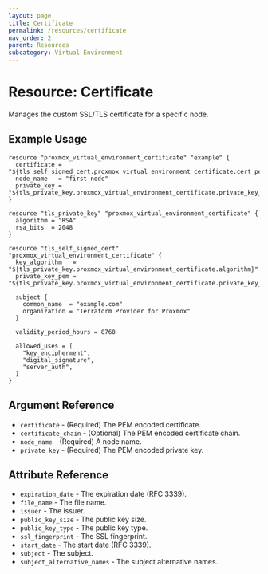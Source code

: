 ```yaml
---
layout: page
title: Certificate
permalink: /resources/certificate
nav_order: 2
parent: Resources
subcategory: Virtual Environment
---
```


# Resource: Certificate

Manages the custom SSL/TLS certificate for a specific node.

## Example Usage

```
resource "proxmox_virtual_environment_certificate" "example" {
  certificate = "${tls_self_signed_cert.proxmox_virtual_environment_certificate.cert_pem}"
  node_name   = "first-node"
  private_key = "${tls_private_key.proxmox_virtual_environment_certificate.private_key_pem}"
}

resource "tls_private_key" "proxmox_virtual_environment_certificate" {
  algorithm = "RSA"
  rsa_bits  = 2048
}

resource "tls_self_signed_cert" "proxmox_virtual_environment_certificate" {
  key_algorithm   = "${tls_private_key.proxmox_virtual_environment_certificate.algorithm}"
  private_key_pem = "${tls_private_key.proxmox_virtual_environment_certificate.private_key_pem}"

  subject {
    common_name  = "example.com"
    organization = "Terraform Provider for Proxmox"
  }

  validity_period_hours = 8760

  allowed_uses = [
    "key_encipherment",
    "digital_signature",
    "server_auth",
  ]
}
```

## Argument Reference

* `certificate` - (Required) The PEM encoded certificate.
* `certificate_chain` - (Optional) The PEM encoded certificate chain.
* `node_name` - (Required) A node name.
* `private_key` - (Required) The PEM encoded private key.

## Attribute Reference

* `expiration_date` - The expiration date (RFC 3339).
* `file_name` - The file name.
* `issuer` - The issuer.
* `public_key_size` - The public key size.
* `public_key_type` - The public key type.
* `ssl_fingerprint` - The SSL fingerprint.
* `start_date` - The start date (RFC 3339).
* `subject` - The subject.
* `subject_alternative_names` - The subject alternative names.
